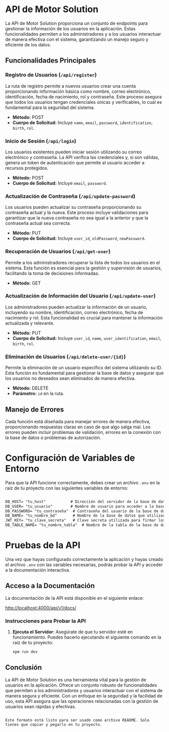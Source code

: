 # API de Motor Solution

La API de Motor Solution proporciona un conjunto de endpoints para gestionar la información de los usuarios en la aplicación. Estas funcionalidades permiten a los administradores y a los usuarios interactuar de manera efectiva con el sistema, garantizando un manejo seguro y eficiente de los datos.

## Funcionalidades Principales

### Registro de Usuarios (`/api/register`)
La ruta de registro permite a nuevos usuarios crear una cuenta proporcionando información básica como nombre, correo electrónico, identificación, fecha de nacimiento, rol y contraseña. Este proceso asegura que todos los usuarios tengan credenciales únicas y verificables, lo cual es fundamental para la seguridad del sistema.

- **Método:** POST
- **Cuerpo de Solicitud:** Incluye `name`, `email`, `password`, `identification`, `birth`, `rol`.

### Inicio de Sesión (`/api/login`)
Los usuarios existentes pueden iniciar sesión utilizando su correo electrónico y contraseña. La API verifica las credenciales y, si son válidas, genera un token de autenticación que permite al usuario acceder a recursos protegidos.

- **Método:** POST
- **Cuerpo de Solicitud:** Incluye `email`, `password`.

### Actualización de Contraseña (`/api/update-password`)
Los usuarios pueden actualizar su contraseña proporcionando su contraseña actual y la nueva. Este proceso incluye validaciones para garantizar que la nueva contraseña no sea igual a la anterior y que la contraseña actual sea correcta.

- **Método:** PUT
- **Cuerpo de Solicitud:** Incluye `user_id`, `oldPassword`, `newPassword`.

### Recuperación de Usuarios (`/api/get-user`)
Permite a los administradores recuperar la lista de todos los usuarios en el sistema. Esta función es esencial para la gestión y supervisión de usuarios, facilitando la toma de decisiones informadas.

- **Método:** GET

### Actualización de Información del Usuario (`/api/update-user`)
Los administradores pueden actualizar la información de un usuario, incluyendo su nombre, identificación, correo electrónico, fecha de nacimiento y rol. Esta funcionalidad es crucial para mantener la información actualizada y relevante.

- **Método:** PUT
- **Cuerpo de Solicitud:** Incluye `user_id`, `name`, `user_identification`, `email`, `birth`, `rol`.

### Eliminación de Usuarios (`/api/delete-user/{id}`)
Permite la eliminación de un usuario específico del sistema utilizando su ID. Esta función es fundamental para gestionar la base de datos y asegurar que los usuarios no deseados sean eliminados de manera efectiva.

- **Método:** DELETE
- **Parámetro:** `id` en la ruta.

## Manejo de Errores
Cada función está diseñada para manejar errores de manera efectiva, proporcionando respuestas claras en caso de que algo salga mal. Los errores pueden incluir problemas de validación, errores en la conexión con la base de datos o problemas de autorización.




# Configuración de Variables de Entorno
Para que la API funcione correctamente, debes crear un archivo `.env` en la raíz de tu proyecto con las siguientes variables de entorno:

```markdown

DB_HOST= "tu_host"           # Dirección del servidor de la base de datos (por ejemplo, "localhost" o "127.0.0.1")
DB_USER= "tu_usuario"        # Nombre de usuario para acceder a la base de datos
DB_PASSWORD= "tu_contraseña"  # Contraseña del usuario de la base de datos
DB_NAME= "tu_nombre_bd"       # Nombre de la base de datos que utilizarás
JWT_KEY= "tu_clave_secreta"   # Clave secreta utilizada para firmar los tokens JWT
DB_TABLE_NAME= "tu_nombre_tabla"  # Nombre de la tabla de la base de datos
```

# Pruebas de la API

Una vez que hayas configurado correctamente la aplicación y hayas creado el archivo `.env` con las variables necesarias, podrás probar la API y acceder a la documentación interactiva.

## Acceso a la Documentación

La documentación de la API está disponible en el siguiente enlace:

[http://localhost:4000/api/v1/docs/](http://localhost:4000/api/v1/docs/)

### Instrucciones para Probar la API

1. **Ejecuta el Servidor**: Asegúrate de que tu servidor esté en funcionamiento. Puedes hacerlo ejecutando el siguiente comando en la raíz de tu proyecto:

   ```bash
   npm run dev
   ```

## Conclusión

La API de Motor Solution es una herramienta vital para la gestión de usuarios en la aplicación. Ofrece un conjunto robusto de funcionalidades que permiten a los administradores y usuarios interactuar con el sistema de manera segura y eficiente. Con un enfoque en la seguridad y la facilidad de uso, esta API asegura que las operaciones relacionadas con la gestión de usuarios sean rápidas y efectivas.
```

Este formato está listo para ser usado como archivo README. Solo tienes que copiar y pegarlo en tu proyecto.
